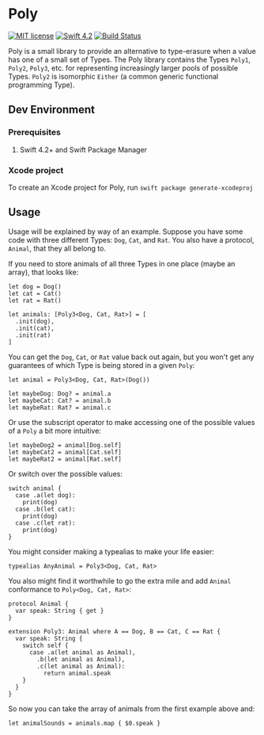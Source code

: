 # Poly
[![MIT license](http://img.shields.io/badge/license-MIT-lightgrey.svg)](http://opensource.org/licenses/MIT) [![Swift 4.2](http://img.shields.io/badge/Swift-4.2-blue.svg)](https://swift.org) [![Build Status](https://app.bitrise.io/app/c8295b9589aa401e/status.svg?token=vzcyqWD5bQ4xqQfZsaVzNw&branch=master)](https://app.bitrise.io/app/c8295b9589aa401e)

Poly is a small library to provide an alternative to type-erasure when a value has one of a small set of Types. The Poly library contains the Types `Poly1`, `Poly2`, `Poly3`, etc. for representing increasingly larger pools of possible Types. `Poly2` is isomorphic `Either` (a common generic functional programming Type).

## Dev Environment
### Prerequisites
1. Swift 4.2+ and Swift Package Manager

### Xcode project
To create an Xcode project for Poly, run
`swift package generate-xcodeproj`

## Usage

Usage will be explained by way of an example. Suppose you have some code with three different Types: `Dog`, `Cat`, and `Rat`. You also have a protocol, `Animal`, that they all belong to.

If you need to store animals of all three Types in one place (maybe an array), that looks like:
```
let dog = Dog()
let cat = Cat()
let rat = Rat()

let animals: [Poly3<Dog, Cat, Rat>] = [
  .init(dog),
  .init(cat),
  .init(rat)
]
```

You can get the `Dog`, `Cat`, or `Rat` value back out again, but you won't get any guarantees of which Type is being stored in a given `Poly`:
```
let animal = Poly3<Dog, Cat, Rat>(Dog())

let maybeDog: Dog? = animal.a
let maybeCat: Cat? = animal.b
let maybeRat: Rat? = animal.c
```
Or use the subscript operator to make accessing one of the possible values of a `Poly` a bit more intuitive:
```
let maybeDog2 = animal[Dog.self]
let maybeCat2 = animal[Cat.self]
let maybeRat2 = animal[Rat.self]
```
Or switch over the possible values:
```
switch animal {
  case .a(let dog):
    print(dog)
  case .b(let cat):
    print(dog)
  case .c(let rat):
    print(dog)
}
```

You might consider making a typealias to make your life easier:
```
typealias AnyAnimal = Poly3<Dog, Cat, Rat>
```

You also might find it worthwhile to go the extra mile and add `Animal` conformance to `Poly<Dog, Cat, Rat>`:
```
protocol Animal {
  var speak: String { get }
}

extension Poly3: Animal where A == Dog, B == Cat, C == Rat {
  var speak: String {
    switch self {
      case .a(let animal as Animal),
        .b(let animal as Animal),
        .c(let animal as Animal):
          return animal.speak
    }
  }
}
```
So now you can take the array of animals from the first example above and:
```
let animalSounds = animals.map { $0.speak }
```
